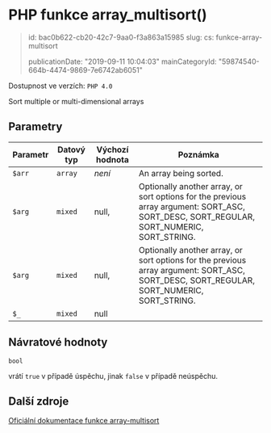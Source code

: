 PHP funkce array_multisort()
============================

> id: bac0b622-cb20-42c7-9aa0-f3a863a15985
> slug:
> 	cs: funkce-array-multisort
>
> publicationDate: "2019-09-11 10:04:03"
> mainCategoryId: "59874540-664b-4474-9869-7e6742ab6051"

Dostupnost ve verzích: `PHP 4.0`

Sort multiple or multi-dimensional arrays


Parametry
--------------

| Parametr | Datový typ | Výchozí hodnota | Poznámka |
|-----|-----|-----|-----|
| `$arr` | `array` | *není* | An array being sorted. |
| `$arg` | `mixed` | null, | Optionally another array, or sort options for the previous array argument: SORT_ASC, SORT_DESC, SORT_REGULAR, SORT_NUMERIC, SORT_STRING. |
| `$arg` | `mixed` | null, | Optionally another array, or sort options for the previous array argument: SORT_ASC, SORT_DESC, SORT_REGULAR, SORT_NUMERIC, SORT_STRING. |
| `$_` | `mixed` | null |  |


Návratové hodnoty
----------------

`bool`

vrátí `true` v případě úspěchu, jinak `false` v případě neúspěchu.

Další zdroje
------------

[Oficiální dokumentace funkce array-multisort](https://www.php.net/manual/en/function.array-multisort.php)
